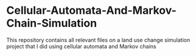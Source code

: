 # Cellular-Automata-And-Markov-Chain-Simulation
This repository contains all relevant files on a land use change simulation project that I did using cellular automata and Markov chains

